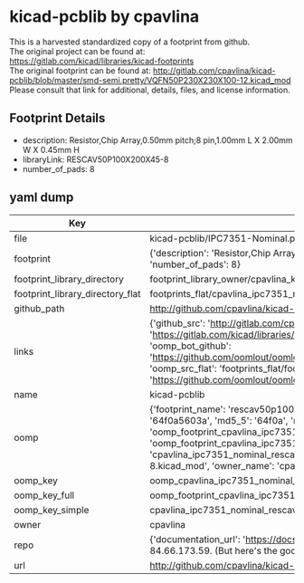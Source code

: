 # kicad-pcblib by cpavlina  
This is a harvested standardized copy of a footprint from github.  
The original project can be found at:  
https://gitlab.com/kicad/libraries/kicad-footprints  
The original footprint can be found at:
http://gitlab.com/cpavlina/kicad-pcblib/blob/master/smd-semi.pretty/VQFN50P230X230X100-12.kicad_mod
Please consult that link for additional, details, files, and license information.  
## Footprint Details
* description: Resistor,Chip Array,0.50mm pitch;8 pin,1.00mm L X 2.00mm W X 0.45mm H  
* libraryLink: RESCAV50P100X200X45-8  
* number_of_pads: 8  
## yaml dump  
| Key | Value |  
| --- | --- |  
| file | kicad-pcblib/IPC7351-Nominal.pretty/RESCAV50P100X200X45-8.kicad_mod |  
| footprint | {'description': 'Resistor,Chip Array,0.50mm pitch;8 pin,1.00mm L X 2.00mm W X 0.45mm H', 'libraryLink': 'RESCAV50P100X200X45-8', 'number_of_pads': 8} |  
| footprint_library_directory | footprint_library_owner/cpavlina_kicad-pcblib |  
| footprint_library_directory_flat | footprints_flat/cpavlina_ipc7351_nominal_rescav50p100x200x45_8/working |  
| github_path | http://github.com/cpavlina/kicad-pcblib/blob/master/IPC7351-Nominal.pretty/RESCAV50P100X200X45-8.kicad_mod |  
| links | {'github_src': 'http://gitlab.com/cpavlina/kicad-pcblib/blob/master/smd-semi.pretty/VQFN50P230X230X100-12.kicad_mod', 'github_src_repo': 'https://gitlab.com/kicad/libraries/kicad-footprints', 'oomp_bot': 'footprints/cpavlina_ipc7351_nominal_rescav50p100x200x45_8/working', 'oomp_bot_github': 'https://github.com/oomlout/oomlout_oomp_footprint_bot/tree/main/footprints/cpavlina_ipc7351_nominal_rescav50p100x200x45_8/working', 'oomp_src_flat': 'footprints_flat/footprints_flat/cpavlina_ipc7351_nominal_rescav50p100x200x45_8/working', 'oomp_src_flat_github': 'https://github.com/oomlout/oomlout_oomp_footprint_src/tree/main/footprints_flat/cpavlina_ipc7351_nominal_rescav50p100x200x45_8/working'} |  
| name | kicad-pcblib |  
| oomp | {'footprint_name': 'rescav50p100x200x45_8', 'library_name': 'ipc7351_nominal', 'md5': '64f0a5603aa2f4a62c5c7b91375eb60d', 'md5_10': '64f0a5603a', 'md5_5': '64f0a', 'md5_6': '64f0a5', 'oomp_key': 'oomp_cpavlina_ipc7351_nominal_rescav50p100x200x45_8', 'oomp_key_extra': 'oomp_footprint_cpavlina_ipc7351_nominal_rescav50p100x200x45_8', 'oomp_key_full': 'oomp_footprint_cpavlina_ipc7351_nominal_rescav50p100x200x45_8_64f0a5', 'oomp_key_simple': 'cpavlina_ipc7351_nominal_rescav50p100x200x45_8', 'original_filename': 'kicad-pcblib/IPC7351-Nominal.pretty/RESCAV50P100X200X45-8.kicad_mod', 'owner_name': 'cpavlina'} |  
| oomp_key | oomp_cpavlina_ipc7351_nominal_rescav50p100x200x45_8 |  
| oomp_key_full | oomp_footprint_cpavlina_ipc7351_nominal_rescav50p100x200x45_8 |  
| oomp_key_simple | cpavlina_ipc7351_nominal_rescav50p100x200x45_8 |  
| owner | cpavlina |  
| repo | {'documentation_url': 'https://docs.github.com/rest/overview/resources-in-the-rest-api#rate-limiting', 'message': "API rate limit exceeded for 84.66.173.59. (But here's the good news: Authenticated requests get a higher rate limit. Check out the documentation for more details.)"} |  
| url | http://github.com/cpavlina/kicad-pcblib |  

